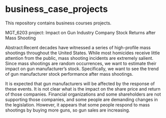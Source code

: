 # business_case_projects

This repository contains business courses projects. 

MGT_6203 project: Impact on Gun Industry Company Stock Returns after Mass Shooting

Abstract:Recent decades have witnessed a series of high-profile mass shootings throughout the United
States. While most homicides receive little attention from the public, mass shooting incidents are
extremely salient. Since mass shootings are random occurrences, we want to estimate their
impact on gun manufacturer’s stock. Specifically, we want to see the trend of gun manufacturer
stock performance after mass shootings.

It is expected that gun manufacturers will be affected by the response of these events. It is not
clear what is the impact on the share price and return of those companies. Financial
organizations and some shareholders are not supporting those companies, and some people are
demanding changes in the legislation. However, it appears that some people respond to mass
shootings by buying more guns, so gun sales are increasing. 
